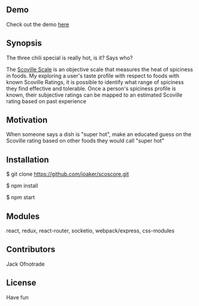 ## Demo
Check out the demo [here](https://scoscore.herokuapp.com)

## Synopsis

The three chili special is really hot, is it?  Says who?

The [Scoville Scale](https://en.wikipedia.org/wiki/Scoville_scale) is an objective scale that measures the heat of spiciness in foods.  My exploring a user's taste profile with respect to foods with known Scoville Ratings, it is possible to identify what range of spiciness they find effective and tolerable.  Once a person's spiciness profile is known, their subjective ratings can be mapped to an estimated Scoville rating based on past experience

## Motivation

When someone says a dish is "super hot", make an educated guess on the Scoville rating based on other foods they would call "super hot"

## Installation

$ git clone https://github.com/joaker/scoscore.git

$ npm install

$ npm start

## Modules
react, redux, react-router, socketio, webpack/express, css-modules

<!-- mongodb -->

## Contributors

Jack Ofnotrade

## License

Have fun
